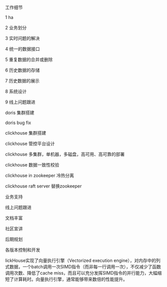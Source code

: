 工作细节

1 ha

2 业务划分

3 实时问题的解决

4 统一的数据接口

5 重复数据的合并或删除

6 历史数据的存储

7 历史数据的展示

8 系统设计

9 线上问题跟进



doris 集群搭建

doris bug fix





clickhouse 集群搭建

clickhouse 管控平台设计

clickhouse 多集群，单机器，多磁盘，高可用、高可靠的部署

clickhouse 数据一致性校验

clickhouse in zookeeper 冷热分离

clickhouse raft server 替换zookeeper 





业务支持

线上问题跟进

文档丰富

社区宣讲

后期规划

各版本控制和开发







lickHouse实现了向量执行引擎（Vectorized execution engine），对内存中的列式数据，一个batch调用一次SIMD指令（而非每一行调用一次），不仅减少了函数调用次数、降低了cache miss，而且可以充分发挥SIMD指令的并行能力，大幅缩短了计算耗时。向量执行引擎，通常能够带来数倍的性能提升。